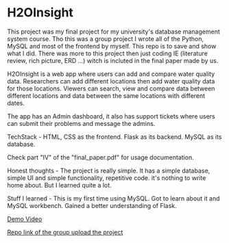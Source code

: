 # H2OInsight

This project was my final project for my university's database management system course. Tho this was a group project I wrote all of the Python, MySQL and most of the frontend by myself. This repo is to save and show what I did. There was more to this project then just coding IE (literature review, rich picture, ERD ...) witch is incluted in the final paper made by us.

H2OInsight is a web app where users can add and compare water quality data. Researchers can add different locations then add water quality data for those locations.  Viewers can search, view and compare data between different locations and data between the same locations with different dates.

The app has an Admin dashboard, it also has support tickets where users can submit their problems and message the admins.

TechStack - 
HTML, CSS as the frontend.
Flask as its backend. 
MySQL as its database.

Check part "IV" of the "final_paper.pdf" for usage documentation.

Honest thoughts - 
The project is really simple. It has a simple database, simple UI and simple functionality, repetitive code.  it's nothing to write home about. But I learned quite a lot. 

Stuff I learned - 
This is my first time using MySQL. Got to learn about it and MySQL workbench.
Gained a better understanding of Flask.

[Demo Video](https://youtu.be/EM0y--ucJHE)

[Repo link of the group upload the project](https://github.com/farhantamzid/h2oInsight-group-5-iub-dbms?fbclid=IwAR0JOhxXjysPKEjWCVxjhcliWpro8I2jRJ87GphuLsmcJni_N_Wzfm1NTNI)
